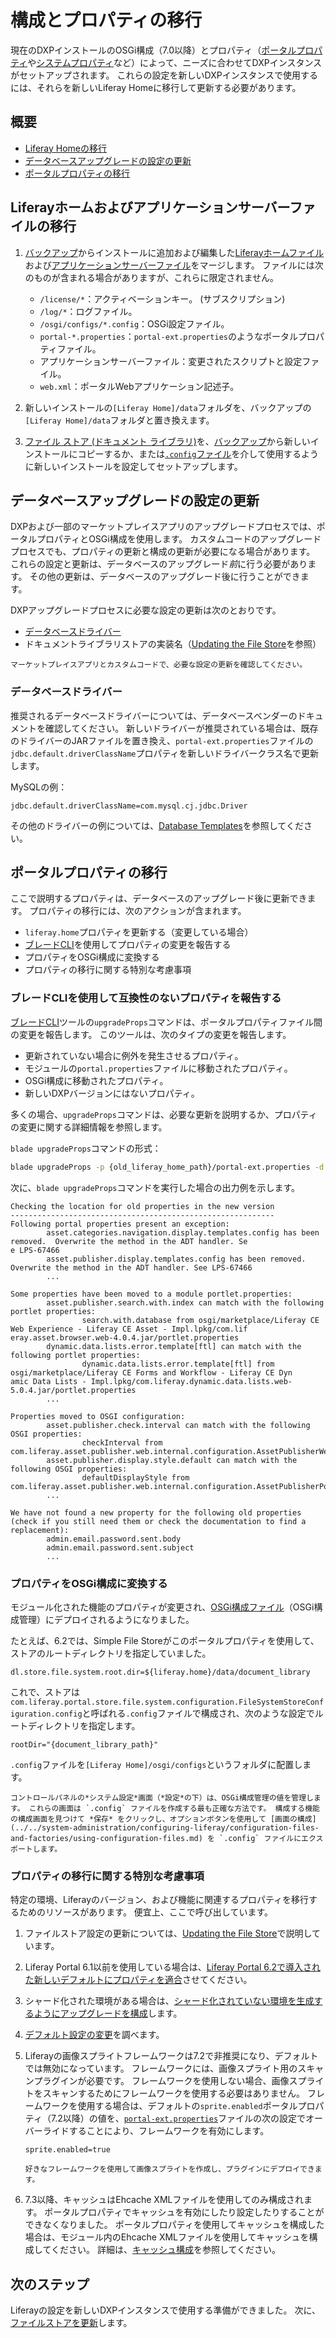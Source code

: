 # 構成とプロパティの移行

現在のDXPインストールのOSGi構成（7.0以降）とプロパティ（[ポータルプロパティ](../reference/portal-properties.md)や[システムプロパティ](../reference/system-properties.md)など）によって、ニーズに合わせてDXPインスタンスがセットアップされます。 これらの設定を新しいDXPインスタンスで使用するには、それらを新しいLiferay Homeに移行して更新する必要があります。

## 概要

  - [Liferay Homeの移行](#migrating-liferay-home)
  - [データベースアップグレードの設定の更新](#updating-settings-used-by-the-database-upgrade)
  - [ポータルプロパティの移行](#migrating-portal-properties)

## Liferayホームおよびアプリケーションサーバーファイルの移行

1.  [バックアップ](../maintaining-a-liferay-installation/backing-up.md)からインストールに追加および編集した[Liferayホームファイル](../maintaining-a-liferay-installation/backing-up.md#liferay-home)および[アプリケーションサーバーファイル](../maintaining-a-liferay-installation/backing-up.md#application-server)をマージします。 ファイルには次のものが含まれる場合がありますが、これらに限定されません。

      - `/license/*`：アクティベーションキー。 (サブスクリプション)
      - `/log/*`：ログファイル。
      - `/osgi/configs/*.config`：OSGi設定ファイル。
      - `portal-*.properties`：`portal-ext.properties`のようなポータルプロパティファイル。
      - アプリケーションサーバーファイル：変更されたスクリプトと設定ファイル。
      - `web.xml`：ポータルWebアプリケーション記述子。

2.  新しいインストールの`[Liferay Home]/data`フォルダを、バックアップの`[Liferay Home]/data`フォルダと置き換えます。

3.  [ファイル ストア (ドキュメント ライブラリ)](../../system-administration/file-storage/configuring-file-storage.md)を、[バックアップ](../maintaining-a-liferay-installation/backing-up.md)から新しいインストールにコピーするか、または[`.config`ファイル](../../system-administration/configuring-liferay/configuration-files-and-factories/using-configuration-files.md#creating-configuration-files)を介して使用するように新しいインストールを設定してセットアップします。

## データベースアップグレードの設定の更新

DXPおよび一部のマーケットプレイスアプリのアップグレードプロセスでは、ポータルプロパティとOSGi構成を使用します。 カスタムコードのアップグレードプロセスでも、プロパティの更新と構成の更新が必要になる場合があります。 これらの設定と更新は、データベースのアップグレード*前*に行う必要があります。 その他の更新は、データベースのアップグレード後に行うことができます。

DXPアップグレードプロセスに必要な設定の更新は次のとおりです。

  - [データベースドライバー](#database-drivers)
  - ドキュメントライブラリストアの実装名（[Updating the File Store](./reference/file-store-updates.md#updating-the-store-implementation-class-name)を参照）

<!-- end list -->

```{important}
マーケットプレイスアプリとカスタムコードで、必要な設定の更新を確認してください。
```

### データベースドライバー

推奨されるデータベースドライバーについては、データベースベンダーのドキュメントを確認してください。 新しいドライバーが推奨されている場合は、既存のドライバーのJARファイルを置き換え、`portal-ext.properties`ファイルの`jdbc.default.driverClassName`プロパティを新しいドライバークラス名で更新します。

MySQLの例：

``` properties
jdbc.default.driverClassName=com.mysql.cj.jdbc.Driver
```

その他のドライバーの例については、[Database Templates](../reference/database-templates.md)を参照してください。

## ポータルプロパティの移行

ここで説明するプロパティは、データベースのアップグレード後に更新できます。 プロパティの移行には、次のアクションが含まれます。

  - `liferay.home`プロパティを更新する（変更している場合）
  - [ブレードCLI](../../building-applications/tooling/blade-cli/installing-and-updating-blade-cli.md)を使用してプロパティの変更を報告する
  - プロパティをOSGi構成に変換する
  - プロパティの移行に関する特別な考慮事項

### ブレードCLIを使用して互換性のないプロパティを報告する

[ブレードCLI](../../building-applications/tooling/blade-cli/installing-and-updating-blade-cli.md)ツールの`upgradeProps`コマンドは、ポータルプロパティファイル間の変更を報告します。 このツールは、次のタイプの変更を報告します。

  - 更新されていない場合に例外を発生させるプロパティ。
  - モジュールの`portal.properties`ファイルに移動されたプロパティ。
  - OSGi構成に移動されたプロパティ。
  - 新しいDXPバージョンにはないプロパティ。

多くの場合、`upgradeProps`コマンドは、必要な更新を説明するか、プロパティの変更に関する詳細情報を参照します。

`blade upgradeProps`コマンドの形式：

``` bash
blade upgradeProps -p {old_liferay_home_path}/portal-ext.properties -d {new_liferay_home_path}
```

次に、`blade upgradeProps`コマンドを実行した場合の出力例を示します。

    Checking the location for old properties in the new version
    -----------------------------------------------------------
    Following portal properties present an exception:
            asset.categories.navigation.display.templates.config has been removed.  Overwrite the method in the ADT handler. Se
    e LPS-67466
            asset.publisher.display.templates.config has been removed.  Overwrite the method in the ADT handler. See LPS-67466
            ...
    
    Some properties have been moved to a module portlet.properties:
            asset.publisher.search.with.index can match with the following portlet properties:
                    search.with.database from osgi/marketplace/Liferay CE Web Experience - Liferay CE Asset - Impl.lpkg/com.lif
    eray.asset.browser.web-4.0.4.jar/portlet.properties
            dynamic.data.lists.error.template[ftl] can match with the following portlet properties:
                    dynamic.data.lists.error.template[ftl] from osgi/marketplace/Liferay CE Forms and Workflow - Liferay CE Dyn
    amic Data Lists - Impl.lpkg/com.liferay.dynamic.data.lists.web-5.0.4.jar/portlet.properties
            ...
    
    Properties moved to OSGI configuration:
            asset.publisher.check.interval can match with the following OSGI properties:
                    checkInterval from com.liferay.asset.publisher.web.internal.configuration.AssetPublisherWebConfiguration
            asset.publisher.display.style.default can match with the following OSGI properties:
                    defaultDisplayStyle from com.liferay.asset.publisher.web.internal.configuration.AssetPublisherPortletInstanceConfiguration
            ...
    
    We have not found a new property for the following old properties (check if you still need them or check the documentation to find a replacement):
            admin.email.password.sent.body
            admin.email.password.sent.subject
            ...

### プロパティをOSGi構成に変換する

モジュール化された機能のプロパティが変更され、[OSGi構成ファイル](../../system-administration/configuring-liferay/configuration-files-and-factories/using-configuration-files.md)（OSGi構成管理）にデプロイされるようになりました。

たとえば、6.2では、Simple File Storeがこのポータルプロパティを使用して、ストアのルートディレクトリを指定していました。

``` properties
dl.store.file.system.root.dir=${liferay.home}/data/document_library
```

これで、ストアは`com.liferay.portal.store.file.system.configuration.FileSystemStoreConfiguration.config`と呼ばれる`.config`ファイルで構成され、次のような設定でルートディレクトリを指定します。

``` properties
rootDir="{document_library_path}"
```

`.config`ファイルを`[Liferay Home]/osgi/configs`というフォルダに配置します。

```{tip}
コントロールパネルの*システム設定*画面（*設定*の下）は、OSGi構成管理の値を管理します。 これらの画面は `.config` ファイルを作成する最も正確な方法です。 構成する機能の構成画面を見つけて *保存* をクリックし、オプションボタンを使用して [画面の構成](../../system-administration/configuring-liferay/configuration-files-and-factories/using-configuration-files.md) を `.config` ファイルにエクスポートします。
```

### プロパティの移行に関する特別な考慮事項

特定の環境、Liferayのバージョン、および機能に関連するプロパティを移行するためのリソースがあります。 便宜上、ここで呼び出しています。

1.  ファイルストア設定の更新については、[Updating the File Store](./reference/file-store-updates.md)で説明しています。

2.  Liferay Portal 6.1以前を使用している場合は、[Liferay Portal 6.2で導入された新しいデフォルトにプロパティを適合](https://help.liferay.com/hc/en-us/articles/360017903232-Upgrading-Liferay#review-the-liferay-62-properties-defaults)させてください。

3.  シャード化された環境がある場合は、[シャード化されていない環境を生成するようにアップグレードを構成](./other-upgrade-scenarios/upgrading-a-sharded-environment.md)します。

4.  [デフォルト設定の変更](./reference/default-setting-changes-in-7-3.md)を調べます。

5.  Liferayの画像スプライトフレームワークは7.2で非推奨になり、デフォルトでは無効になっています。 フレームワークには、画像スプライト用のスキャンプラグインが必要です。 フレームワークを使用しない場合、画像スプライトをスキャンするためにフレームワークを使用する必要はありません。 フレームワークを使用する場合は、デフォルトの`sprite.enabled`ポータルプロパティ（7.2以降）の値を、[`portal-ext.properties`](../reference/portal-properties.md)ファイルの次の設定でオーバーライドすることにより、フレームワークを有効にします。

    ``` properties
    sprite.enabled=true
    ```

    ```{note}
    好きなフレームワークを使用して画像スプライトを作成し、プラグインにデプロイできます。
    ```

6.  7.3以降、キャッシュはEhcache XMLファイルを使用してのみ構成されます。 ポータルプロパティでキャッシュを有効にしたり設定したりすることができなくなりました。 ポータルプロパティを使用してキャッシュを構成した場合は、モジュール内のEhcache XMLファイルを使用してキャッシュを構成してください。 詳細は、[キャッシュ構成](https://help.liferay.com/hc/en-us/articles/360035581451-Introduction-to-Cache-Configuration)を参照してください。

## 次のステップ

Liferayの設定を新しいDXPインスタンスで使用する準備ができました。 次に、[ファイルストアを更新](./reference/file-store-updates.md)します。
